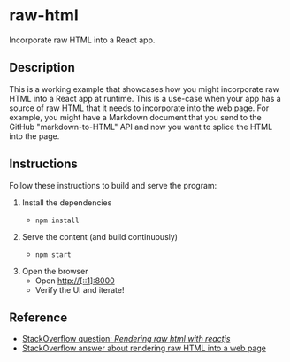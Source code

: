 # raw-html

Incorporate raw HTML into a React app.

## Description


This is a working example that showcases how you might incorporate raw HTML into a React app at runtime. This is a use-case
when your app has a source of raw HTML that it needs to incorporate into the web page. For example, you might have a
Markdown document that you send to the GitHub "markdown-to-HTML" API and now you want to splice the HTML into the page.


## Instructions

Follow these instructions to build and serve the program:

1. Install the dependencies
    * ```shell
      npm install
      ```
2. Serve the content (and build continuously)
    * ```shell
      npm start
      ```
3. Open the browser
    * Open <http://[::1]:8000>
    * Verify the UI and iterate!


## Reference

* [StackOverflow question: *Rendering raw html with reactjs*](https://stackoverflow.com/q/27934238)
* [StackOverflow answer about rendering raw HTML into a web page](https://stackoverflow.com/a/35385518)
